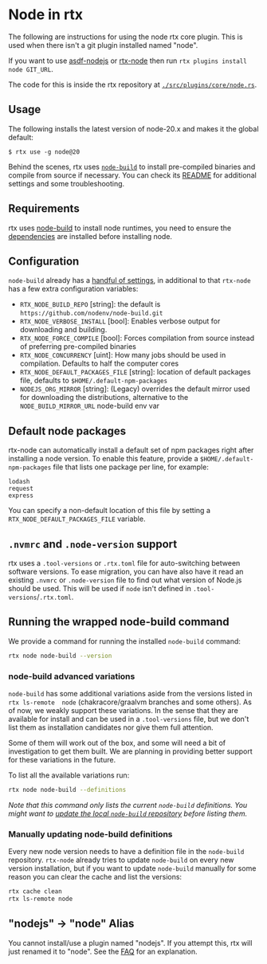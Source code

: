 # Node in rtx

The following are instructions for using the node rtx core plugin. This is used when there isn't a 
git plugin installed named "node".

If you want to use [asdf-nodejs](https://github.com/asdf-vm/asdf-nodejs) or
[rtx-node](https://github.com/rtx-plugins/rtx-nodejs) then run `rtx plugins install node GIT_URL`.

The code for this is inside the rtx repository at [`./src/plugins/core/node.rs`](https://github.com/jdx/rtx/blob/main/src/plugins/core/node.rs).

## Usage

The following installs the latest version of node-20.x and makes it the global
default:

```sh-session
$ rtx use -g node@20
```

Behind the scenes, rtx uses [`node-build`](https://github.com/nodenv/node-build) to install pre-compiled binaries and compile from source if necessary. You can check its [README](https://github.com/nodenv/node-build/blob/master/README.md) for additional settings and some troubleshooting.


## Requirements

rtx uses [node-build](https://github.com/nodenv/node-build) to install node runtimes, you need to ensure the [dependencies](https://github.com/nodenv/node-build/wiki#suggested-build-environment) are installed before installing node.


## Configuration

`node-build` already has a [handful of settings](https://github.com/nodenv/node-build#custom-build-configuration), in additional to that `rtx-node` has a few extra configuration variables:

- `RTX_NODE_BUILD_REPO` [string]: the default is `https://github.com/nodenv/node-build.git`
- `RTX_NODE_VERBOSE_INSTALL` [bool]: Enables verbose output for downloading and building.
- `RTX_NODE_FORCE_COMPILE` [bool]: Forces compilation from source instead of preferring pre-compiled binaries
- `RTX_NODE_CONCURRENCY` [uint]: How many jobs should be used in compilation. Defaults to half the computer cores
- `RTX_NODE_DEFAULT_PACKAGES_FILE` [string]: location of default packages file, defaults to `$HOME/.default-npm-packages`
- `NODEJS_ORG_MIRROR` [string]: (Legacy) overrides the default mirror used for downloading the 
  distributions, alternative to the `NODE_BUILD_MIRROR_URL` node-build env var

## Default node packages

rtx-node can automatically install a default set of npm packages right after installing a node version. To enable this feature, provide a `$HOME/.default-npm-packages` file that lists one package per line, for example:

```
lodash
request
express
```

You can specify a non-default location of this file by setting a `RTX_NODE_DEFAULT_PACKAGES_FILE` variable.

## `.nvmrc` and `.node-version` support

rtx uses a `.tool-versions` or `.rtx.toml` file for auto-switching between software versions. To ease migration, you can have also have it read an existing `.nvmrc` or `.node-version` file to find out what version of Node.js should be used. This will be used if `node` isn't defined in `.tool-versions`/`.rtx.toml`.


## Running the wrapped node-build command

We provide a command for running the installed `node-build` command:

```bash
rtx node node-build --version
```

### node-build advanced variations

`node-build` has some additional variations aside from the versions listed in `rtx ls-remote 
node` (chakracore/graalvm branches and some others). As of now, we weakly support these variations. In the sense that they are available for install and can be used in a `.tool-versions` file, but we don't list them as installation candidates nor give them full attention.

Some of them will work out of the box, and some will need a bit of investigation to get them built. We are planning in providing better support for these variations in the future.

To list all the available variations run:

```bash
rtx node node-build --definitions
```

_Note that this command only lists the current `node-build` definitions. You might want to [update the local `node-build` repository](#updating-node-build-definitions) before listing them._

### Manually updating node-build definitions

Every new node version needs to have a definition file in the `node-build` repository. 
`rtx-node` already tries to update `node-build` on every new version installation, but if you 
want to update `node-build` manually for some reason you can clear the cache and list the versions:

```bash
rtx cache clean
rtx ls-remote node
```

## "nodejs" -> "node" Alias

You cannot install/use a plugin named "nodejs". If you attempt this, rtx will just renamed it to 
"node". See the [FAQ](https://github.com/jdx/rtx#what-is-the-difference-between-nodejs-and-node-or-golang-and-go)
for an explanation.
